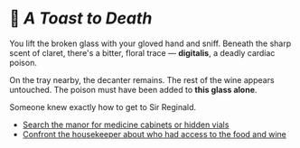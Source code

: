 # 🍷 *A Toast to Death*

You lift the broken glass with your gloved hand and sniff. Beneath the sharp scent of claret, there's a bitter, floral trace — **digitalis**, a deadly cardiac poison.

On the tray nearby, the decanter remains. The rest of the wine appears untouched. The poison must have been added to **this glass alone**.

Someone knew exactly how to get to Sir Reginald.

* [Search the manor for medicine cabinets or hidden vials](./scene-medicine.md)
* [Confront the housekeeper about who had access to the food and wine](./scene-housekeeper.md)